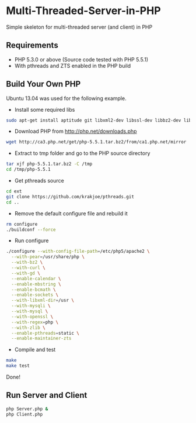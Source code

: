 Multi-Threaded-Server-in-PHP
============================

Simple skeleton for multi-threaded server (and client) in PHP


Requirements
------------
- PHP 5.3.0 or above (Source code tested with PHP 5.5.1)
- With pthreads and ZTS enabled in the PHP build


Build Your Own PHP
------------------

Ubuntu 13.04 was used for the following example.

- Install some required libs
```bash
sudo apt-get install aptitude git libxml2-dev libssl-dev libbz2-dev libcurl4-gnutls-dev libpng-dev
```

- Download PHP from http://php.net/downloads.php
```bash
wget http://ca3.php.net/get/php-5.5.1.tar.bz2/from/ca1.php.net/mirror
```

- Extract to tmp folder and go to the PHP source directory
```bash
tar xjf php-5.5.1.tar.bz2 -C /tmp
cd /tmp/php-5.5.1
```

- Get pthreads source
```bash
cd ext
git clone https://github.com/krakjoe/pthreads.git
cd ..
```

- Remove the default configure file and rebuild it
```bash
rm configure
./buildconf --force
```

- Run configure
```bash
./configure --with-config-file-path=/etc/php5/apache2 \
  --with-pear=/usr/share/php \
  --with-bz2 \
  --with-curl \
  --with-gd \
  --enable-calendar \
  --enable-mbstring \
  --enable-bcmath \
  --enable-sockets \
  --with-libxml-dir=/usr \
  --with-mysqli \
  --with-mysql \
  --with-openssl \
  --with-regex=php \
  --with-zlib \
  --enable-pthreads=static \
  --enable-maintainer-zts
````

- Compile and test
```bash
make
make test
```

Done!


Run Server and Client
---------------------
```bash
php Server.php &
php Client.php
```
